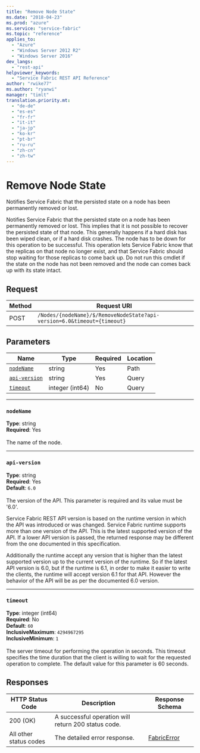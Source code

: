 ```yaml
---
title: "Remove Node State"
ms.date: "2018-04-23"
ms.prod: "azure"
ms.service: "service-fabric"
ms.topic: "reference"
applies_to: 
  - "Azure"
  - "Windows Server 2012 R2"
  - "Windows Server 2016"
dev_langs: 
  - "rest-api"
helpviewer_keywords: 
  - "Service Fabric REST API Reference"
author: "rwike77"
ms.author: "ryanwi"
manager: "timlt"
translation.priority.mt: 
  - "de-de"
  - "es-es"
  - "fr-fr"
  - "it-it"
  - "ja-jp"
  - "ko-kr"
  - "pt-br"
  - "ru-ru"
  - "zh-cn"
  - "zh-tw"
---
```

# Remove Node State
Notifies Service Fabric that the persisted state on a node has been permanently removed or lost.

Notifies Service Fabric that the persisted state on a node has been permanently removed or lost.  This implies that it is not possible to recover the persisted state of that node. This generally happens if a hard disk has been wiped clean, or if a hard disk crashes. The node has to be down for this operation to be successful. This operation lets Service Fabric know that the replicas on that node no longer exist, and that Service Fabric should stop waiting for those replicas to come back up. Do not run this cmdlet if the state on the node has not been removed and the node can comes back up with its state intact.

## Request
| Method | Request URI |
| ------ | ----------- |
| POST | `/Nodes/{nodeName}/$/RemoveNodeState?api-version=6.0&timeout={timeout}` |


## Parameters
| Name | Type | Required | Location |
| --- | --- | --- | --- |
| [`nodeName`](#nodename) | string | Yes | Path |
| [`api-version`](#api-version) | string | Yes | Query |
| [`timeout`](#timeout) | integer (int64) | No | Query |

____
### `nodeName`
__Type__: string <br/>
__Required__: Yes<br/>
<br/>
The name of the node.

____
### `api-version`
__Type__: string <br/>
__Required__: Yes<br/>
__Default__: `6.0` <br/>
<br/>
The version of the API. This parameter is required and its value must be '6.0'.

Service Fabric REST API version is based on the runtime version in which the API was introduced or was changed. Service Fabric runtime supports more than one version of the API. This is the latest supported version of the API. If a lower API version is passed, the returned response may be different from the one documented in this specification.

Additionally the runtime accept any version that is higher than the latest supported version up to the current version of the runtime. So if the latest API version is 6.0, but if the runtime is 6.1, in order to make it easier to write the clients, the runtime will accept version 6.1 for that API. However the behavior of the API will be as per the documented 6.0 version.


____
### `timeout`
__Type__: integer (int64) <br/>
__Required__: No<br/>
__Default__: `60` <br/>
__InclusiveMaximum__: `4294967295` <br/>
__InclusiveMinimum__: `1` <br/>
<br/>
The server timeout for performing the operation in seconds. This timeout specifies the time duration that the client is willing to wait for the requested operation to complete. The default value for this parameter is 60 seconds.

## Responses

| HTTP Status Code | Description | Response Schema |
| --- | --- | --- |
| 200 (OK) | A successful operation will return 200 status code.<br/> |  |
| All other status codes | The detailed error response.<br/> | [FabricError](sfclient-model-fabricerror.md) |
